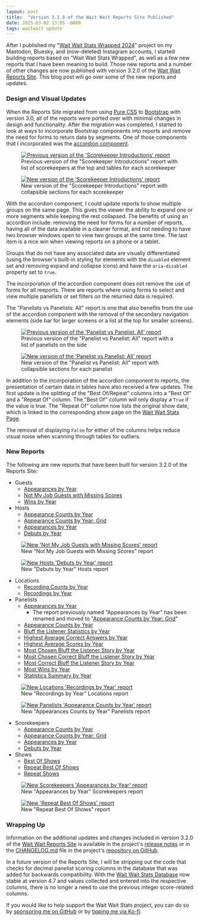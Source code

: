 ```yaml
---
layout: post
title:  "Version 3.2.0 of the Wait Wait Reports Site Published"
date: 2025-03-02 13:05 -0800
tags: waitwait update
---
```


After I published my "[Wait Wait Stats Wrapped 2024](https://www.flickr.com/photos/questionlp/albums/72177720322647930)" project on my Mastodon, Bluesky, and (now-deleted) Instagram accounts, I started building reports based on "Wait Wait Stats Wrapped", as well as a few new reports that I have been meaning to build. Those new reports and a number of other changes are now published with version 3.2.0 of the [Wait Wait Reports Site](https://reports.wwdt.me/). This blog post will go over some of the new reports and updates.

### Design and Visual Updates

When the Reports Site migrated from using [Pure CSS](https://pure-css.github.io/) to [Bootstrap](https://getbootstrap.com/) with version 3.0, all of the reports were ported over with minimal changes in design and functionality. After the migration was completed, I started to look at ways to incorporate Bootstrap components into reports and remove the need for forms to return data by segments. One of those components that I incorporated was the [accordion component](https://getbootstrap.com/docs/5.3/components/accordion/).

<div class="row">
    <div class="col col-lg-6">
        <figure class="figure">
            <a target="_blank" href="/assets/images/waitwait/reports-v320/scorekeepers-introductions-old.png">
            <img src="/assets/images/waitwait/reports-v320/scorekeepers-introductions-old.png" class="img-fluid border" alt="Previous version of the 'Scorekeeper Introductions' report">
            </a>
            <figcaption class="figure-caption text-center">
                Previous version of the "Scorekeeper Introductions" report with list of scorekeepers at the top and tables for each scorekeeper
            </figcaption>
        </figure>
    </div>
    <div class="col col-lg-6">
        <figure class="figure">
            <a target="_blank" href="/assets/images/waitwait/reports-v320/scorekeepers-introductions-new.png">
            <img src="/assets/images/waitwait/reports-v320/scorekeepers-introductions-new.png" class="img-fluid border" alt="New version of the 'Scorekeeper Introductions' report">
            </a>
            <figcaption class="figure-caption text-center">
                New version of the "Scorekeeper Introductions" report with collapsible sections for each scorekeeper
            </figcaption>
        </figure>
    </div>
</div>

With the accordion component, I could update reports to show multiple groups on the same page. This gives the viewer the ability to expand one or more segments while keeping the rest collapsed. The benefits of using an accordion include: removing the need for forms for a number of reports, having all of the data available in a cleaner format, and not needing to have two browser windows open to view two groups at the same time. The last item is a nice win when viewing reports on a phone or a tablet.

Groups that do not have any associated data are visually differentiated (using the browser's built-in styling for elements with the `disabled` element set and removing expand and collapse icons) and have the `aria-disabled` property set to `true`.

The incorporation of the accordion component does not remove the use of forms for all reeports. There are reports where using forms to select and view multiple panelists or set filters on the returned data is required.

The "Panelists vs Panelists: All" report is one that also benefits from the use of the accordion component with the removal of the secondary navigation elements (side bar for larger screens or a list at the top for smaller screens).

<div class="row">
    <div class="col col-lg-6">
        <figure class="figure">
            <a target="_blank" href="/assets/images/waitwait/reports-v320/panelist-vs-panelist-all-old.png">
            <img src="/assets/images/waitwait/reports-v320/panelist-vs-panelist-all-old.png" class="img-fluid border" alt="Previous version of the 'Panelist vs Panelist: All' report">
            </a>
            <figcaption class="figure-caption text-center">
                Previous version of the "Panelist vs Panelist: All" report with a list of panelists on the side
            </figcaption>
        </figure>
    </div>
    <div class="col col-lg-6">
        <figure class="figure">
            <a target="_blank" href="/assets/images/waitwait/reports-v320/panelist-vs-panelist-all-new.png">
            <img src="/assets/images/waitwait/reports-v320/panelist-vs-panelist-all-new.png" class="img-fluid border" alt="New version of the 'Panelist vs Panelist: All' report">
            </a>
            <figcaption class="figure-caption text-center">
                New version of the "Panelist vs Panelist: All" report with collapsible sections for each panelist
            </figcaption>
        </figure>
    </div>
</div>

In addition to the incorporation of the accordion component to reports, the presentation of certain data in tables have also received a few updates. The first update is the splitting of the "Best Of/Repeat" columns into a "Best Of" and a "Repeat Of" column. The "Best Of" column will only display a `True` if the value is true. The "Repeat Of" column now lists the original show date, which is linked to the corresponding show page on the [Wait Wait Stats Page](https://stats.wwdt.me/).

The removal of displaying `False` for either of the columns helps reduce visual noise when scanning through tables for outliers.

### New Reports

The following are new reports that have been built for version 3.2.0 of the Reports Site:

- Guests
  - [Appearances by Year](https://reports.wwdt.me/guests/appearances-by-year)
  - [Not My Job Guests with Missing Scores](https://reports.wwdt.me/guests/not-my-job-guests-missing-scores)
  - [Wins by Year](https://reports.wwdt.me/guests/wins-by-year)
- Hosts
  - [Appearance Counts by Year](https://reports.wwdt.me/hosts/appearance-counts-by-year)
  - [Appearance Counts by Year: Grid](https://reports.wwdt.me/hosts/appearance-counts-by-year/grid)
  - [Appearances by Year](https://reports.wwdt.me/hosts/appearances-by-year)
  - [Debuts by Year](https://reports.wwdt.me/hosts/debuts-by-year)

<div class="row">
    <div class="col col-lg-6">
        <figure class="figure">
            <a target="_blank" href="/assets/images/waitwait/reports-v320/guests-missing-scores.png">
            <img src="/assets/images/waitwait/reports-v320/guests-missing-scores.png" class="img-fluid border" alt="New 'Not My Job Guests with Missing Scores' report">
            </a>
            <figcaption class="figure-caption text-center">
                New "Not My Job Guests with Missing Scores" report
            </figcaption>
        </figure>
    </div>
    <div class="col col-lg-6">
        <figure class="figure">
            <a target="_blank" href="/assets/images/waitwait/reports-v320/hosts-debuts-by-year.png">
            <img src="/assets/images/waitwait/reports-v320/hosts-debuts-by-year.png" class="img-fluid border" alt="New Hosts 'Debuts by Year' report">
            </a>
            <figcaption class="figure-caption text-center">
                New "Debuts by Year" Hosts report
            </figcaption>
        </figure>
    </div>
</div>

- Locations
  - [Recording Counts by Year](https://reports.wwdt.me/locations/recording-counts-by-year)
  - [Recordings by Year](https://reports.wwdt.me/locations/recordings-by-year)
- Panelists
  - [Appearances by Year](https://reports.wwdt.me/panelists/appearances-by-year)
    - The report previously named "Appearances by Year" has been renamed and moved to "[Appearance Counts by Year: Grid](https://reports.wwdt.me/panelists/appearance-counts-by-year/grid)"
  - [Appearance Counts by Year](https://reports.wwdt.me/panelists/appearance-counts-by-year)
  - [Bluff the Listener Statistics by Year](https://reports.wwdt.me/panelists/bluff-the-listener-statistics-by-year)
  - [Highest Average Correct Answers by Year](https://reports.wwdt.me/panelists/highest-average-correct-answers-by-year)
  - [Highest Average Scores by Year](https://reports.wwdt.me/panelists/highest-average-scores-by-year)
  - [Most Chosen Bluff the Listener Story by Year](https://reports.wwdt.me/panelists/most-chosen-bluff-the-listener-by-year)
  - [Most Chosen Correct Bluff the Listener Story by Year](https://reports.wwdt.me/panelists/most-chosen-correct-bluff-the-listener-by-year)
  - [Most Correct Bluff the Listener Story by Year](https://reports.wwdt.me/panelists/most-correct-bluff-the-listener-by-year)
  - [Most Wins by Year](https://reports.wwdt.me/panelists/most-wins-by-year)
  - [Statistics Summary by Year](https://reports.wwdt.me/panelists/statistics-summary-by-year)

<div class="row">
    <div class="col col-lg-6">
        <figure class="figure">
            <a target="_blank" href="/assets/images/waitwait/reports-v320/locations-recordings-by-year.png">
            <img src="/assets/images/waitwait/reports-v320/locations-recordings-by-year.png" class="img-fluid border" alt="New Locations 'Recordings by Year' report">
            </a>
            <figcaption class="figure-caption text-center">
                New "Recordings by Year" Locations report
            </figcaption>
        </figure>
    </div>
    <div class="col col-lg-6">
        <figure class="figure">
            <a target="_blank" href="/assets/images/waitwait/reports-v320/panelists-appearance-counts-by-year.png">
            <img src="/assets/images/waitwait/reports-v320/panelists-appearance-counts-by-year.png" class="img-fluid border" alt="New Panelists 'Appearance Counts by Year' report">
            </a>
            <figcaption class="figure-caption text-center">
                New "Appearances Counts by Year" Panelists report
            </figcaption>
        </figure>
    </div>
</div>

- Scorekeepers
  - [Appearance Counts by Year](https://reports.wwdt.me/scorekeepers/appearance-counts-by-year)
  - [Appearance Counts by Year: Grid](https://reports.wwdt.me/scorekeepers/appearance-counts-by-year/grid)
  - [Appearances by Year](https://reports.wwdt.me/scorekeepers/appearances-by-year)
  - [Debuts by Year](https://reports.wwdt.me/scorekeepers/debuts-by-year)
- Shows
  - [Best Of Shows](https://reports.wwdt.me/shows/best-of-shows)
  - [Repeat Best Of Shows](https://reports.wwdt.me/shows/repeat-best-of-shows)
  - [Repeat Shows](https://reports.wwdt.me/shows/repeat-shows)

<div class="row">
    <div class="col col-lg-6">
        <figure class="figure">
            <a target="_blank" href="/assets/images/waitwait/reports-v320/scorekeeper-appearances-by-year.png">
            <img src="/assets/images/waitwait/reports-v320/scorekeeper-appearances-by-year.png" class="img-fluid border" alt="New Scorekeepers 'Appearances by Year' report">
            </a>
            <figcaption class="figure-caption text-center">
                New "Appearances by Year" Scorekeepers report
            </figcaption>
        </figure>
    </div>
    <div class="col col-lg-6">
        <figure class="figure">
            <a target="_blank" href="/assets/images/waitwait/reports-v320/shows-repeat-best-of.png">
            <img src="/assets/images/waitwait/reports-v320/shows-repeat-best-of.png" class="img-fluid border" alt="New 'Repeat Best Of Shows' report">
            </a>
            <figcaption class="figure-caption text-center">
                New "Repeat Best Of Shows" report
            </figcaption>
        </figure>
    </div>
</div>

### Wrapping Up

Information on the additional updates and changes included in version 3.2.0 of the [Wait Wait Reports Site](https://reports.wwdt.me/) is available in the project's [release notes](https://github.com/questionlp/reports.wwdt.me/releases/tag/v3.2.0) or in the [CHANGELOG.md](https://github.com/questionlp/reports.wwdt.me/blob/main/CHANGELOG.md) file in the project's [repository on GitHub](https://github.com/questionlp/reports.wwdt.me).

In a future version of the Reports Site, I will be stripping out the code that checks for decimal panelist scoring columns in the database that was added for backwards compatibility. With the [Wait Wait Stats Database](https://github.com/questionlp/wwdtm_database) now stable at version 4.7 and values collected and entered into the respective columns, there is no longer a need to use the previous integer score-related columns.

If you would like to help support the Wait Wait Stats project, you can do so by [sponsoring me on GitHub](https://github.com/sponsors/questionlp) or by [tipping me via Ko-fi](https://ko-fi.com/questionlp).
